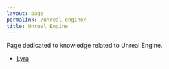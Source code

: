 ```yaml
---
layout: page
permalink: /unreal_engine/
title: Unreal Engine
---
```


Page dedicated to knowledge related to Unreal Engine.

- [Lyra](/wiki/unreal_engine/lyra/)


